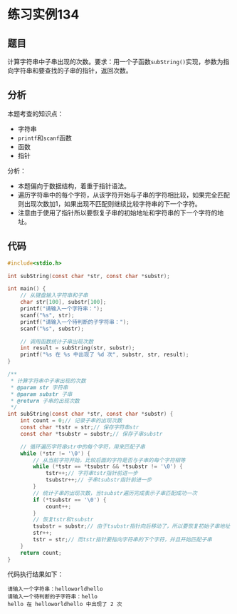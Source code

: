 # 练习实例134

## 题目

计算字符串中子串出现的次数。要求：用一个子函数`subString()`实现，参数为指向字符串和要查找的子串的指针，返回次数。


## 分析

本题考查的知识点：
- 字符串
- `printf`和`scanf`函数
- 函数
- 指针

分析：
- 本题偏向于数据结构，着重于指针语法。
- 遍历字符串中的每个字符，从该字符开始与子串的字符相比较，如果完全匹配则出现次数加1，如果出现不匹配则继续比较字符串的下一个字符。
- 注意由于使用了指针所以要恢复子串的初始地址和字符串的下一个字符的地址。


## 代码

```c
#include<stdio.h>

int subString(const char *str, const char *substr);

int main() {
    // 从键盘输入字符串和子串
    char str[100], substr[100];
    printf("请输入一个字符串：");
    scanf("%s", str);
    printf("请输入一个待判断的子字符串：");
    scanf("%s", substr);

    // 调用函数统计子串出现次数
    int result = subString(str, substr);
    printf("%s 在 %s 中出现了 %d 次", substr, str, result);
}

/**
 * 计算字符串中子串出现的次数
 * @param str 字符串
 * @param substr 子串
 * @return 子串的出现次数
 */
int subString(const char *str, const char *substr) {
    int count = 0;// 记录子串的出现次数
    const char *tstr = str;// 保存字符串str
    const char *tsubstr = substr;// 保存子串substr

    // 循环遍历字符串str中的每个字符，用来匹配子串
    while (*str != '\0') {
        // 从当前字符开始，比较后面的字符是否与子串的每个字符相等
        while (*tstr == *tsubstr && *tsubstr != '\0') {
            tstr++;// 字符串tstr指针前进一步
            tsubstr++;// 子串tsubstr指针前进一步
        }
        // 统计子串的出现次数，当tsubstr遍历完成表示子串匹配成功一次
        if (*tsubstr == '\0') {
            count++;
        }
        // 恢复tstr和tsubstr
        tsubstr = substr;// 由于tsubstr指针向后移动了，所以要恢复初始子串地址
        str++;
        tstr = str;// 而tstr指针要指向字符串的下个字符，并且开始匹配子串
    }
    return count;
}
```

代码执行结果如下：

```text
请输入一个字符串：helloworldhello
请输入一个待判断的子字符串：hello
hello 在 helloworldhello 中出现了 2 次
```
